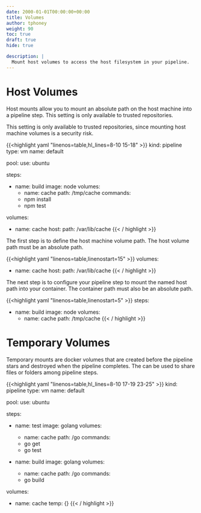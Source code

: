 ```yaml
---
date: 2000-01-01T00:00:00+00:00
title: Volumes
author: tphoney
weight: 90
toc: true
draft: true
hide: true

description: |
  Mount host volumes to access the host filesystem in your pipeline.
---
```


# Host Volumes

Host mounts allow you to mount an absolute path on the host machine into a pipeline step. This setting is only available to trusted repositories.

<div class="alert alert-warn">
This setting is only available to trusted repositories, since mounting host machine volumes is a security risk.
</div>

{{<highlight yaml "linenos=table,hl_lines=8-10 15-18" >}}
kind: pipeline
type: vm
name: default

pool:
  use: ubuntu

steps:
- name: build
  image: node
  volumes:
  - name: cache
    path: /tmp/cache
  commands:
  - npm install
  - npm test

volumes:
- name: cache
  host:
    path: /var/lib/cache
{{< / highlight >}}

The first step is to define the host machine volume path. The host volume path must be an absolute path.

{{<highlight yaml "linenos=table,linenostart=15" >}}
volumes:
- name: cache
  host:
    path: /var/lib/cache
{{< / highlight >}}

The next step is to configure your pipeline step to mount the named host path into your container. The container path must also be an absolute path.

{{<highlight yaml "linenos=table,linenostart=5" >}}
steps:
- name: build
  image: node
  volumes:
  - name: cache
    path: /tmp/cache
{{< / highlight >}}

# Temporary Volumes

Temporary mounts are docker volumes that are created before the pipeline stars and destroyed when the pipeline completes. The can be used to share files or folders among pipeline steps.

{{<highlight yaml "linenos=table,hl_lines=8-10 17-19 23-25" >}}
kind: pipeline
type: vm
name: default

pool:
  use: ubuntu

steps:
- name: test
  image: golang
  volumes:
  - name: cache
    path: /go
  commands:
  - go get
  - go test

- name: build
  image: golang
  volumes:
  - name: cache
    path: /go
  commands:
  - go build

volumes:
- name: cache
  temp: {}
{{< / highlight >}}
